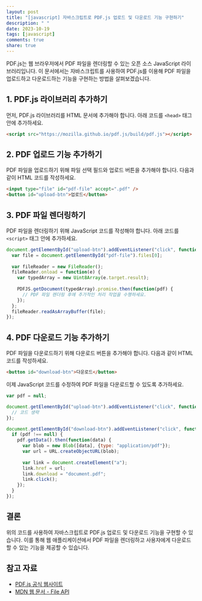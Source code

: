 ```yaml
---
layout: post
title: "[javascript] 자바스크립트로 PDF.js 업로드 및 다운로드 기능 구현하기"
description: " "
date: 2023-10-19
tags: [javascript]
comments: true
share: true
---
```


PDF.js는 웹 브라우저에서 PDF 파일을 렌더링할 수 있는 오픈 소스 JavaScript 라이브러리입니다. 이 문서에서는 자바스크립트를 사용하여 PDF.js를 이용해 PDF 파일을 업로드하고 다운로드하는 기능을 구현하는 방법을 살펴보겠습니다.

## 1. PDF.js 라이브러리 추가하기

먼저, PDF.js 라이브러리를 HTML 문서에 추가해야 합니다. 아래 코드를 `<head>` 태그 안에 추가하세요.

```html
<script src="https://mozilla.github.io/pdf.js/build/pdf.js"></script>
```

## 2. PDF 업로드 기능 추가하기

PDF 파일을 업로드하기 위해 파일 선택 필드와 업로드 버튼을 추가해야 합니다. 다음과 같이 HTML 코드를 작성하세요.

```html
<input type="file" id="pdf-file" accept=".pdf" />
<button id="upload-btn">업로드</button>
```

## 3. PDF 파일 렌더링하기

PDF 파일을 렌더링하기 위해 JavaScript 코드를 작성해야 합니다. 아래 코드를 `<script>` 태그 안에 추가하세요.

```javascript
document.getElementById("upload-btn").addEventListener("click", function() {
  var file = document.getElementById("pdf-file").files[0];
  
  var fileReader = new FileReader();
  fileReader.onload = function(e) {
    var typedArray = new Uint8Array(e.target.result);
    
    PDFJS.getDocument(typedArray).promise.then(function(pdf) {
      // PDF 파일 렌더링 후에 추가적인 처리 작업을 수행하세요.
    });
  };
  fileReader.readAsArrayBuffer(file);
});
```

## 4. PDF 다운로드 기능 추가하기

PDF 파일을 다운로드하기 위해 다운로드 버튼을 추가해야 합니다. 다음과 같이 HTML 코드를 작성하세요.

```html
<button id="download-btn">다운로드</button>
```

이제 JavaScript 코드를 수정하여 PDF 파일을 다운로드할 수 있도록 추가하세요.

```javascript
var pdf = null;

document.getElementById("upload-btn").addEventListener("click", function() {
  // 코드 생략
});

document.getElementById("download-btn").addEventListener("click", function() {
  if (pdf !== null) {
    pdf.getData().then(function(data) {
      var blob = new Blob([data], {type: "application/pdf"});
      var url = URL.createObjectURL(blob);
      
      var link = document.createElement("a");
      link.href = url;
      link.download = "document.pdf";
      link.click();
    });
  }
});
```

## 결론

위의 코드를 사용하여 자바스크립트로 PDF.js 업로드 및 다운로드 기능을 구현할 수 있습니다. 이를 통해 웹 애플리케이션에서 PDF 파일을 렌더링하고 사용자에게 다운로드할 수 있는 기능을 제공할 수 있습니다.

## 참고 자료

- [PDF.js 공식 웹사이트](https://mozilla.github.io/pdf.js/)
- [MDN 웹 문서 - File API](https://developer.mozilla.org/ko/docs/Web/API/File)